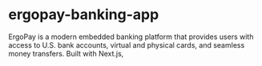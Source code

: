 # ergopay-banking-app
ErgoPay is a modern embedded banking platform that provides users with access to U.S. bank accounts, virtual and physical cards, and seamless money transfers. Built with Next.js,
